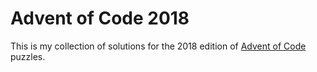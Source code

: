 # Advent of Code 2018

This is my collection of solutions for the 2018 edition of [Advent of Code][]
puzzles.


[Advent of Code]: https://adventofcode.com/
